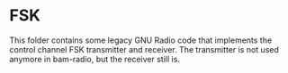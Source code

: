 FSK
===

This folder contains some legacy GNU Radio code that implements the control
channel FSK transmitter and receiver. The transmitter is not used anymore in
bam-radio, but the receiver still is.
